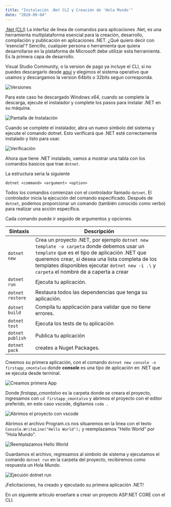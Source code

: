 ```yaml
---
title: "Instalación .Net CLI y Creación de 'Hola Mundo'"
date: "2020-09-04"
---
```


[.Net (CLI)](https://dotnet.microsoft.com/download/dotnet-core) La interfaz de línea de comandos para aplicaciones .Net, es una herramienta multiplataforma esencial para la creación, desarrollo, compilación y publicación en aplicaciones .NET. ¿Qué quiero decir con 'esencial'? Sencillo, cualquier persona o herramienta que quiera desarrollarse en la plataforma de Microsoft debe utilizar esta herramienta. Es la primera capa de desarrollo. 

Visual Studio Community, o la version de pago ya incluye el CLI, si no puedes descargarlo desde [aqui](https://dotnet.microsoft.com/download/dotnet-core/3.1) y elegimos el sistema operativo que usamos y descargamos la version 64bits o 32bits segun corresponda.

![Versiones](https://res.cloudinary.com/carlosmontalvo/image/upload/v1599372173/instaladores_qbplxw.png)

Para este caso he descargado  Windows x64, cuando se complete la descarga, ejecute el instalador y complete los pasos para instalar .NET en su máquina.

![Pantalla de Instalación](https://res.cloudinary.com/carlosmontalvo/image/upload/v1599373888/instalador_ovefno.png)

Cuando se complete el instalador, abra un nuevo símbolo del sistema y ejecute el comando dotnet. Esto verificará que .NET esté correctamente instalado y listo para usar.

![Verificación](https://res.cloudinary.com/carlosmontalvo/image/upload/v1599374325/verificacion_evrfco.png)

Ahora que tiene .NET instalado, vamos a mostrar una tabla con los comandos basicos que trae `dotnet`.

La estructura seria la siguiente

`dotnet <command> <argument> <option>` 

Todos los comandos comienzan con el controlador llamado `dotnet`. El controlador inicia la ejecución del comando especificado. Después de `dotnet`, podemos proporcionar un comando (también conocido como verbo) para realizar una acción específica. 

Cada comando puede ir seguido de argumentos y opciones.

| Sintaxis | Descripción |
| --- | ----------- |
| `dotnet new` | Crea un proyecto .NET, por ejemplo `dotnet new template -o carpeta` donde debemos usar un `template` que es el tipo de aplicación .NET que queremos crear, si desea una lista completa de los templates disponibles ejecutar `dotnet new -i .\` y `carpeta` el nombre de a caperta a crear|
|`dotnet run`| Ejecuta tu aplicación.|
|`dotnet restore` | Restaura todos las dependencias que tenga su aplicación.|
| `dotnet build` | Compila tu applicación para validar que no tiene errores.|
| `dotnet test` | Ejecuta los tests de tu aplicación|
| `dotnet publish` | Publica tu aplicación|
| `dotnet pack` | creates a Nuget Packages.|


Creemos su primera aplicación, con el comando `dotnet new console -o firstapp_cmontalvo` donde **console** es una tipo de aplicación en .NET que se ejecuta desde terminal.

![Creamos primera App](https://res.cloudinary.com/carlosmontalvo/image/upload/v1599374648/crear_qlmttj.png)

Donde *firstapp_cmontalvo* es la carpeta donde se creara el proyecto, ingresamos con `cd firstapp_cmontalvo` y abrimos el proyecto con el editor preferido, en este caso vscode, digitamos `code .`

![Abrimos el proyecto con vscode](https://res.cloudinary.com/carlosmontalvo/image/upload/v1599375065/vscode_j6e9dt.png)

Abrimos el archivo Program.cs nos situaremos en la linea con el texto  `Console.WriteLine("Hello World");` y reemplazamos "Hello World" por "Hola Mundo".

![Reemplazamos Hello World](https://res.cloudinary.com/carlosmontalvo/image/upload/v1599375414/cambiamos_hello_word_oocwgo.png)

Guardamos el archivo, regresamos al simbolo de sistema y ejecutamos el comando `dotnet run` en la carpeta del proyecto, recibiremos como respuesta un Hola Mundo.

![Ejecuión dotnet run](https://res.cloudinary.com/carlosmontalvo/image/upload/v1599375604/Ejecutamos_gcclwt.png)

¡Felicitaciones, ha creado y ejecutado su primera aplicación .NET!

En un siguiente articulo enseñare a crear un proyecto ASP.NET CORE con el CLI.